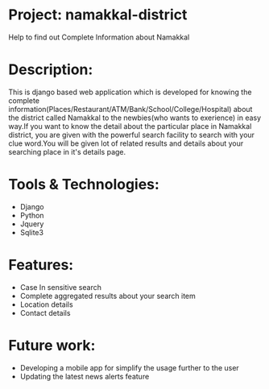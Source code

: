 # Project: namakkal-district 
Help to find out Complete Information about Namakkal
# Description:
This is django based web application which is developed for knowing the complete information(Places/Restaurant/ATM/Bank/School/College/Hospital) about the district called Namakkal to the newbies(who wants to exerience) in easy way.If you want to know the detail about the particular place in Namakkal district, you are given with the powerful search facility to search with your clue word.You will be given lot of related results and details about your searching place in it's details page.

# Tools & Technologies:
 - Django
 - Python
 - Jquery
 - Sqlite3
  
# Features:
 - Case In sensitive search
 - Complete aggregated results about your search item
 - Location details 
 - Contact details
 
# Future work:
 - Developing a mobile app for simplify the usage further to the user
 - Updating the latest news alerts feature 
